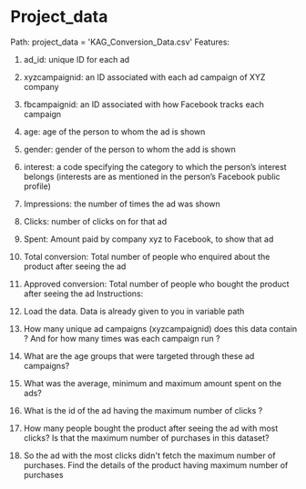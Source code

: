 # Project_data
Path: project_data = 'KAG_Conversion_Data.csv'
Features:
1. ad_id: unique ID for each ad
2. xyzcampaignid: an ID associated with each ad campaign of XYZ company
3. fbcampaignid: an ID associated with how Facebook tracks each campaign
4. age: age of the person to whom the ad is shown
5. gender: gender of the person to whom the add is shown
6. interest: a code specifying the category to which the person’s interest belongs (interests are as mentioned in the person’s Facebook public profile)
7. Impressions: the number of times the ad was shown
8. Clicks: number of clicks on for that ad
9. Spent: Amount paid by company xyz to Facebook, to show that ad
10. Total conversion: Total number of people who enquired about the product after seeing the ad
11. Approved conversion: Total number of people who bought the product after seeing the ad
Instructions:
1. Load the data. Data is already given to you in variable path

2. How many unique ad campaigns (xyzcampaignid) does this data contain ? And for how many times was each campaign run ?

3. What are the age groups that were targeted through these ad campaigns?

4. What was the average, minimum and maximum amount spent on the ads?

5. What is the id of the ad having the maximum number of clicks ?

6. How many people bought the product after seeing the ad with most clicks? Is that the maximum number of purchases in this dataset?

7. So the ad with the most clicks didn't fetch the maximum number of purchases. Find the details of the product having maximum number of purchases
